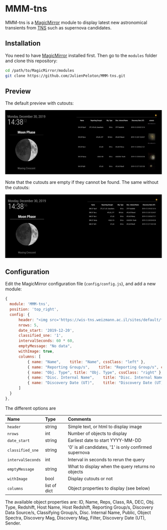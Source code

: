 # MMM-tns

MMM-tns is a [MagicMirror](https://magicmirror.builders/) module to display latest new astronomical transients from [TNS](https://wis-tns.weizmann.ac.il/) such as supernova candidates.

## Installation

You need to have [MagicMirror](https://github.com/MichMich/MagicMirror) installed first. Then go to the `modules` folder and clone this repository:

```bash
cd /path/to/MagicMirror/modules
git clone https://github.com/JulienPeloton/MMM-tns.git
```

## Preview

The default preview with cutouts:

![preview](pic/scrnsht_w_cutouts.png)

Note that the cutouts are empty if they cannot be found. The same without the cutouts:

![preview](pic/scrnsht_wo_cutouts.png)

## Configuration

Edit the MagicMirror configuration file (`config/config.js`), and add a new module:

```javascript
{
  module: 'MMM-tns',
  position: 'top_right',
  config: {
      header: "<img src='https://wis-tns.weizmann.ac.il/sites/default/files/favicon.png' alt='logo' />",
      nrows: 5,
      date_start: '2019-12-20',
      classified_sne: '1',
      intervalSeconds: 60 * 60,
      emptyMessage: "No data",
      withImage: true,
      columns: [
          { name: "Name",    title: "Name", cssClass: "left" },
          { name: "Reporting Group/s",    title: "Reporting Group/s", cssClass: "right" },
          { name: "Obj. Type", title: "Obj. Type", cssClass: "right" },
          { name: "Disc. Internal Name",    title: "Disc. Internal Name", cssClass: "left" },
          { name: "Discovery Date (UT)",    title: "Discovery Date (UT)", cssClass: "left" }
      ]
  }
},
```

The different options are

| Name | Type | Comments |
|:--------|:-------|:--------|
| `header` | string | Simple text, or html to display image |
| `nrows` | int | Number of objects to display |
| `date_start` | string | Earliest date to start YYYY-MM-DD |
| `classified_sne` | string | '0' is all candidates, '1' is only confirmed supernova |
| `intervalSeconds` | int | Interval in seconds to rerun the query |
| `emptyMessage` | string | What to display when the query returns no objects |
| `withImage` | bool | Display cutouts or not |
| `columns` | list of dict | Object properties to display (see below) |

The available object properties are: ID, Name, Reps, Class, RA, DEC, Obj. Type, Redshift, Host Name, Host Redshift, Reporting Group/s, Discovery Data Source/s,	Classifying Group/s, Disc. Internal Name, Public, Object Spectra, Discovery Mag, Discovery Mag, Filter, Discovery Date (UT), Sender.
